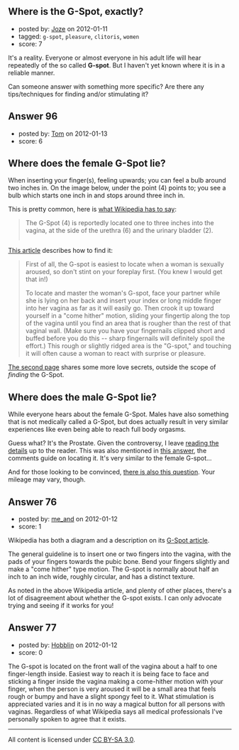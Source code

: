 ## Where is the G-Spot, exactly?

- posted by: [Joze](https://stackexchange.com/users/-1/44-joze) on 2012-01-11
- tagged: `g-spot`, `pleasure`, `clitoris`, `women`
- score: 7

It's a reality. Everyone or almost everyone in his adult life will hear repeatedly of the so called **G-spot**. But I haven't yet known where it is in a reliable manner.

Can someone answer with something more specific? Are there any tips/techniques for finding and/or stimulating it?




## Answer 96

- posted by: [Tom](https://stackexchange.com/users/-1/145-tom) on 2012-01-13
- score: 6

<h2>Where does the female G-Spot lie?</h2>

<p>When inserting your finger(s), feeling upwards; you can feel a bulb around two inches in. On the image below, under the point (4) points to; you see a bulb which starts one inch in and stops around three inch in.</p>

<p>This is pretty common, here is <a href="http://en.wikipedia.org/wiki/G-Spot" rel="nofollow">what Wikipedia has to say</a>:</p>

<blockquote>
  <p>The G-Spot (4) is reportedly located one to three inches into the vagina, at the side of the urethra (6) and the urinary bladder (2).</p>
  
  <p><img src="http://i.stack.imgur.com/rKhKz.png" alt=""></p>
</blockquote>

<p><a href="http://www.askmen.com/dating/vanessa_100/115_love_secrets.html" rel="nofollow">This article</a> describes how to find it:</p>

<blockquote>
  <p>First of all, the G-spot is easiest to locate when a woman is sexually aroused, so don't stint on your foreplay first. (You knew I would get that in!)</p>
  
  <p>To locate and master the woman's G-spot, face your partner while she is lying on her back and insert your index or long middle finger into her vagina as far as it will easily go. Then crook it up toward yourself in a "come hither" motion, sliding your fingertip along the top of the vagina until you find an area that is rougher than the rest of that vaginal wall. (Make sure you have your fingernails clipped short and buffed before you do this -- sharp fingernails will definitely spoil the effort.) This rough or slightly ridged area is the "G-spot," and touching it will often cause a woman to react with surprise or pleasure.</p>
</blockquote>

<p><a href="http://www.askmen.com/dating/vanessa_100/115b_love_secrets.html" rel="nofollow">The second page</a> shares some more love secrets, outside the scope of <em>finding</em> the G-Spot.</p>

<h2>Where does the male G-Spot lie?</h2>

<p>While everyone hears about the female G-Spot. Males have also something that is not medically called a G-Spot, but does actually result in very similar experiences like even being able to reach full body orgasms.</p>

<p>Guess what? It's the Prostate. Given the controversy, I leave <a href="http://www.askmen.com/dating/vanessa/23_love_secrets.html" rel="nofollow">reading the details</a> up to the reader. This was also mentioned in <a href="http://sexuality.stackexchange.com/a/9/145">this answer</a>, the comments guide on locating it. It's very similar to the female G-spot...</p>

<p>And for those looking to be convinced, <a href="http://sexuality.stackexchange.com/questions/7/why-is-anal-sex-pleasurable">there is also this question</a>. Your mileage may vary, though.</p>



## Answer 76

- posted by: [me_and](https://stackexchange.com/users/-1/140-me-and) on 2012-01-12
- score: 1

Wikipedia has both a diagram and a description on its [G-Spot article](http://en.wikipedia.org/wiki/G-Spot).

The general guideline is to insert one or two fingers into the vagina, with the pads of your fingers towards the pubic bone. Bend your fingers slightly and make a "come hither" type motion. The G-spot is normally about half an inch to an inch wide, roughly circular, and has a distinct texture.

As noted in the above Wikipedia article, and plenty of other places, there's a lot of disagreement about whether the G-spot exists. I can only advocate trying and seeing if it works for you!


## Answer 77

- posted by: [Hobblin](https://stackexchange.com/users/-1/61-hobblin) on 2012-01-12
- score: 0

The G-spot is located on the front wall of the vagina about a half to one finger-length inside. Easiest way to reach it is being face to face and sticking a finger inside the vagina making a come-hither motion with your finger, when the person is very aroused it will be a small area that feels rough or bumpy and have a slight spongy feel to it. What stimulation is appreciated varies and it is in no way a magical button for all persons with vaginas. Regardless of what Wikipedia says all medical professionals I've personally spoken to agree that it exists.



---

All content is licensed under [CC BY-SA 3.0](https://creativecommons.org/licenses/by-sa/3.0/).
